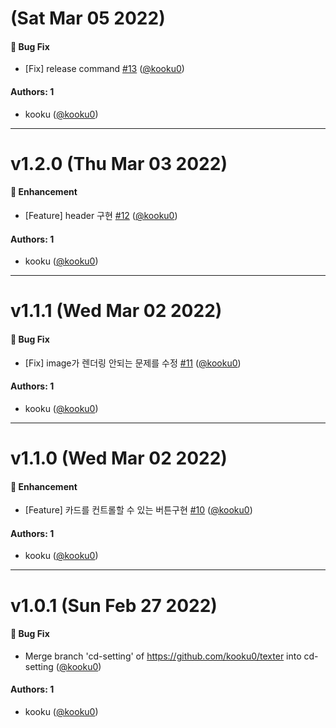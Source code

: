# (Sat Mar 05 2022)

#### 🐛 Bug Fix

- [Fix] release command [#13](https://github.com/kooku0/texter/pull/13) ([@kooku0](https://github.com/kooku0))

#### Authors: 1

- kooku ([@kooku0](https://github.com/kooku0))

---

# v1.2.0 (Thu Mar 03 2022)

#### 🚀 Enhancement

- [Feature] header 구현 [#12](https://github.com/kooku0/texter/pull/12) ([@kooku0](https://github.com/kooku0))

#### Authors: 1

- kooku ([@kooku0](https://github.com/kooku0))

---

# v1.1.1 (Wed Mar 02 2022)

#### 🐛 Bug Fix

- [Fix] image가 렌더링 안되는 문제를 수정 [#11](https://github.com/kooku0/texter/pull/11) ([@kooku0](https://github.com/kooku0))

#### Authors: 1

- kooku ([@kooku0](https://github.com/kooku0))

---

# v1.1.0 (Wed Mar 02 2022)

#### 🚀 Enhancement

- [Feature] 카드를 컨트롤할 수 있는 버튼구현 [#10](https://github.com/kooku0/texter/pull/10) ([@kooku0](https://github.com/kooku0))

#### Authors: 1

- kooku ([@kooku0](https://github.com/kooku0))

---

# v1.0.1 (Sun Feb 27 2022)

#### 🐛 Bug Fix

- Merge branch 'cd-setting' of https://github.com/kooku0/texter into cd-setting ([@kooku0](https://github.com/kooku0))

#### Authors: 1

- kooku ([@kooku0](https://github.com/kooku0))
